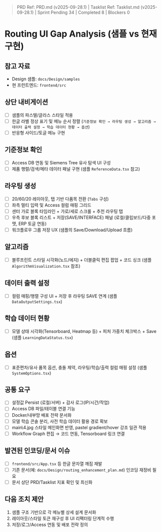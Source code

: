 ﻿> PRD Ref: PRD.md (v2025-09-28.1) | Tasklist Ref: Tasklist.md (v2025-09-28.1) | Sprint Pending 34 | Completed 8 | Blockers 0

# Routing UI Gap Analysis (샘플 vs 현재 구현)

## 참고 자료
- Design 샘플: `docs/Design/samples`
- 현 프런트엔드: `frontend/src`

## 상단 내비게이션
- [ ] 샘플의 파스텔/글라스 스타일 적용
- [ ] 한글 라벨 정상 표기 및 메뉴 순서 정렬 (`기준정보 확인 → 라우팅 생성 → 알고리즘 → 데이터 출력 설정 → 학습 데이터 현황 → 옵션`)
- [ ] 반응형 사이드/토글 메뉴 구현

## 기준정보 확인
- [ ] Access DB 연동 및 Siemens Tree 유사 탐색 UI 구성
- [ ] 제품 행렬/검색/메타 데이터 패널 구현 (샘플 `ReferenceData.tsx` 참고)

## 라우팅 생성
- [ ] 20/60/20 레이아웃, 탭 기반 다품목 전환 (`Tabs` 구성)
- [ ] 좌측 멀티 입력 및 Access 컬럼 매핑 그리드
- [ ] 센터 가로 블록 타임라인 + 가로/세로 스크롤 + 추천 라우팅 탭
- [ ] 우측 후보 블록 리스트 + 저장(SAVE/INTERFACE) 패널 (로컬/클립보드/다중 포맷, ERP 토글 연동)
- [ ] 워크플로우 그룹 저장 UX (샘플의 Save/Download/Upload 흐름)

## 알고리즘
- [ ] 블루프린트 스타일 시각화(노드/에지) + 더블클릭 편집 팝업 + 코드 싱크 (샘플 `AlgorithmVisualization.tsx` 참조)

## 데이터 출력 설정
- [ ] 컬럼 매핑/행렬 구성 UI + 저장 후 라우팅 SAVE 연계 (샘플 `DataOutputSettings.tsx`)

## 학습 데이터 현황
- [ ] 모델 상태 시각화(Tensorboard, Heatmap 등) + 피처 가중치 체크박스 + Save (샘플 `LearningDataStatus.tsx`)

## 옵션
- [ ] 표준편차/유사 품목 옵션, 충돌 제약, 라우팅/학습/출력 컬럼 매핑 설정 (샘플 `SystemOptions.tsx`)

## 공통 요구
- [ ] 설정값 Persist (로컬/서버) + 감사 로그(IP/시간/작업)
- [ ] Access DB 파일/테이블 연결 기능
- [ ] Docker/내부망 배포 전략 문서화
- [ ] 모델 학습 콘솔 분리, 사전 학습 데이터 활용 경로 확보
- [ ] main\4.jpg 스타일 메인화면 반영, pastel gradient/hover 강조 일관 적용
- [ ] Workflow Graph 편집 → 코드 연동, Tensorboard 링크 연결

## 발견된 인코딩/문서 이슈
- [ ] `frontend/src/App.tsx` 등 한글 문자열 깨짐 재발
- [ ] 기존 문서(예: `docs/Design/routing_enhancement_plan.md`) 인코딩 재정비 필요
- [ ] 문서 상단 PRD/Tasklist 지표 확인 및 최신화

## 다음 조치 제안
1. 샘플 구조 기반으로 각 메뉴별 상세 설계 문서화
2. 레이아웃/스타일 토큰 재구성 후 UI 리팩터링 단계적 수행
3. 저장/로그/Access 연동 및 배포 전략 정의
